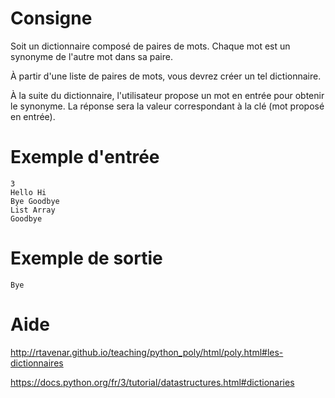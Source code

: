 # Consigne

Soit un dictionnaire composé de paires de mots. Chaque mot est un synonyme de l'autre mot dans sa paire.

À partir d'une liste de paires de mots, vous devrez créer un tel dictionnaire. 

À la suite du dictionnaire, l'utilisateur propose un mot en entrée pour obtenir le synonyme. La réponse sera la valeur correspondant à la clé (mot proposé en entrée).


# Exemple d'entrée

```
3
Hello Hi
Bye Goodbye
List Array
Goodbye
```

# Exemple de sortie

```
Bye
```

# Aide

http://rtavenar.github.io/teaching/python_poly/html/poly.html#les-dictionnaires

https://docs.python.org/fr/3/tutorial/datastructures.html#dictionaries